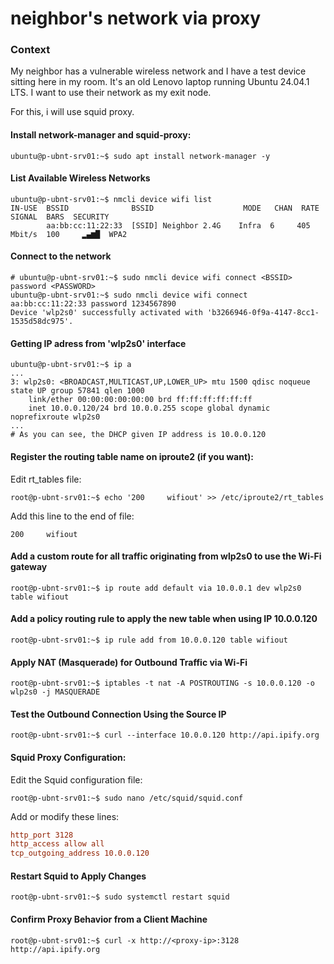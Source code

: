 # neighbor's network via proxy
### Context
My neighbor has a vulnerable wireless network and I have a test device sitting here in my room. It's an old Lenovo laptop running Ubuntu 24.04.1 LTS. I want to use their network as my exit node.

For this, i will use squid proxy.

#### Install network-manager and squid-proxy:
```console
ubuntu@p-ubnt-srv01:~$ sudo apt install network-manager -y
```

#### List Available Wireless Networks
```console
ubuntu@p-ubnt-srv01:~$ nmcli device wifi list
IN-USE  BSSID              BSSID                    MODE   CHAN  RATE        SIGNAL  BARS  SECURITY  
        aa:bb:cc:11:22:33  [SSID] Neighbor 2.4G    Infra  6     405 Mbit/s  100     ▂▄▆█  WPA2      
```

#### Connect to the network
```console
# ubuntu@p-ubnt-srv01:~$ sudo nmcli device wifi connect <BSSID> password <PASSWORD>
ubuntu@p-ubnt-srv01:~$ sudo nmcli device wifi connect aa:bb:cc:11:22:33 password 1234567890
Device 'wlp2s0' successfully activated with 'b3266946-0f9a-4147-8cc1-1535d58dc975'.
```

#### Getting IP adress from 'wlp2s0' interface
```console
ubuntu@p-ubnt-srv01:~$ ip a
...
3: wlp2s0: <BROADCAST,MULTICAST,UP,LOWER_UP> mtu 1500 qdisc noqueue state UP group 57841 qlen 1000
    link/ether 00:00:00:00:00:00 brd ff:ff:ff:ff:ff:ff
    inet 10.0.0.120/24 brd 10.0.0.255 scope global dynamic noprefixroute wlp2s0
...
# As you can see, the DHCP given IP address is 10.0.0.120
```

#### Register the routing table name on iproute2 (if you want):

Edit rt_tables file:
```console
root@p-ubnt-srv01:~$ echo '200     wifiout' >> /etc/iproute2/rt_tables
```

Add this line to the end of file:
```console
200     wifiout
```

#### Add a custom route for all traffic originating from wlp2s0 to use the Wi-Fi gateway
```console
root@p-ubnt-srv01:~$ ip route add default via 10.0.0.1 dev wlp2s0 table wifiout
```

#### Add a policy routing rule to apply the new table when using IP 10.0.0.120
```console
root@p-ubnt-srv01:~$ ip rule add from 10.0.0.120 table wifiout
```

#### Apply NAT (Masquerade) for Outbound Traffic via Wi-Fi
```console
root@p-ubnt-srv01:~$ iptables -t nat -A POSTROUTING -s 10.0.0.120 -o wlp2s0 -j MASQUERADE
```

#### Test the Outbound Connection Using the Source IP
```console
root@p-ubnt-srv01:~$ curl --interface 10.0.0.120 http://api.ipify.org
```

#### Squid Proxy Configuration:

Edit the Squid configuration file:
```console
root@p-ubnt-srv01:~$ sudo nano /etc/squid/squid.conf
```

Add or modify these lines:
```conf
http_port 3128
http_access allow all
tcp_outgoing_address 10.0.0.120
```

#### Restart Squid to Apply Changes
```console
root@p-ubnt-srv01:~$ sudo systemctl restart squid
```

#### Confirm Proxy Behavior from a Client Machine
```console
root@p-ubnt-srv01:~$ curl -x http://<proxy-ip>:3128 http://api.ipify.org
```
